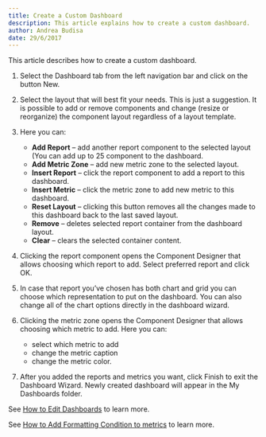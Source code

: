 ```yaml
---
title: Create a Custom Dashboard
description: This article explains how to create a custom dashboard.
author: Andrea Budisa
date: 29/6/2017
---
```

This article describes how to create a custom dashboard.

1. Select the Dashboard tab from the left navigation bar and click on the button New.

1. Select the layout that will best fit your needs. This is just a suggestion. It is possible to add or remove components and change (resize or reorganize) the component layout regardless of a layout template.

1. Here you can:
     * **Add Report** – add another report component to the selected layout (You can add up to 25 component to the dashboard.
   * **Add Metric Zone** – add new metric zone to the selected layout.
    * **Insert Report** – click the report component to add a report to this dashboard.
    * **Insert Metric** – click the metric zone to add new metric to this dashboard.
    * **Reset Layout** – clicking this button removes all the changes made to this dashboard back to the last saved layout.
    * **Remove** – deletes selected report container from the dashboard layout.
    * **Clear** – clears the selected container content.
1. Clicking the report component opens the Component Designer that allows choosing which report to add. Select preferred report and click OK.
1. In case that report you’ve chosen has both chart and grid you can choose which representation to put on the dashboard. You can also change all of the chart options directly in the dashboard wizard.
1. Clicking the metric zone opens the Component Designer that allows choosing which metric to add. Here you can:
   * select which metric to add
   * change the metric caption
   * change the metric color.

1. After you added the reports and metrics you want, click Finish to exit the Dashboard Wizard. Newly created dashboard will appear in the My Dashboards folder.

See [How to Edit Dashboards](#internal/how-to/dashboards/edit-dashboard) to learn more.

See [How to Add Formatting Condition to metrics](#internal/how-to/dashboards/add-formatting-condition-to-metrics) to learn more.